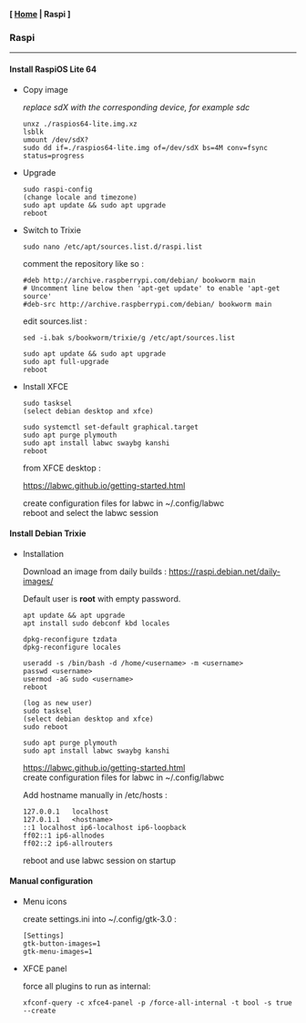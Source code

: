 <link href="../style.css" rel="stylesheet"></link>

**[ [Home](../index.html) | Raspi ]**

### Raspi

---

#### Install RaspiOS Lite 64

* Copy image

    *replace sdX with the corresponding device, for example sdc*

    ```
    unxz ./raspios64-lite.img.xz
    lsblk
    umount /dev/sdX?
    sudo dd if=./raspios64-lite.img of=/dev/sdX bs=4M conv=fsync status=progress
    ```

* Upgrade

    ```
    sudo raspi-config
    (change locale and timezone)
    sudo apt update && sudo apt upgrade
    reboot
    ```

* Switch to Trixie

    `sudo nano /etc/apt/sources.list.d/raspi.list`
    
    comment the repository like so :
    
    ```
    #deb http://archive.raspberrypi.com/debian/ bookworm main
    # Uncomment line below then 'apt-get update' to enable 'apt-get source'
    #deb-src http://archive.raspberrypi.com/debian/ bookworm main
    ```

    edit sources.list : 
    
    `sed -i.bak s/bookworm/trixie/g /etc/apt/sources.list`
    
    ```
    sudo apt update && sudo apt upgrade
    sudo apt full-upgrade
    reboot
    ```

* Install XFCE

    ```
    sudo tasksel
    (select debian desktop and xfce)
    
    sudo systemctl set-default graphical.target
    sudo apt purge plymouth
    sudo apt install labwc swaybg kanshi
    reboot
    ```
    
    from XFCE desktop :
    
    https://labwc.github.io/getting-started.html  
    
    create configuration files for labwc in ~/.config/labwc  
    reboot and select the labwc session  
    

#### Install Debian Trixie

* Installation
    
    Download an image from daily builds : https://raspi.debian.net/daily-images/  
    
    Default user is **root** with empty password.

    ```
    apt update && apt upgrade
    apt install sudo debconf kbd locales

    dpkg-reconfigure tzdata
    dpkg-reconfigure locales

    useradd -s /bin/bash -d /home/<username> -m <username>
    passwd <username>
    usermod -aG sudo <username>
    reboot

    (log as new user)
    sudo tasksel
    (select debian desktop and xfce)
    sudo reboot
    
    sudo apt purge plymouth
    sudo apt install labwc swaybg kanshi
    ```

    https://labwc.github.io/getting-started.html  
    create configuration files for labwc in ~/.config/labwc  
    
    Add hostname manually in /etc/hosts :

    ```
    127.0.0.1	localhost
    127.0.1.1	<hostname>
    ::1	localhost ip6-localhost ip6-loopback
    ff02::1	ip6-allnodes
    ff02::2	ip6-allrouters
    ```
    
    reboot and use labwc session on startup


#### Manual configuration

* Menu icons
    
    create settings.ini into ~/.config/gtk-3.0 :
    
    ```
    [Settings]
    gtk-button-images=1
    gtk-menu-images=1
    ```

* XFCE panel

    force all plugins to run as internal:

    `xfconf-query -c xfce4-panel -p /force-all-internal -t bool -s true --create`
    
<br/>


